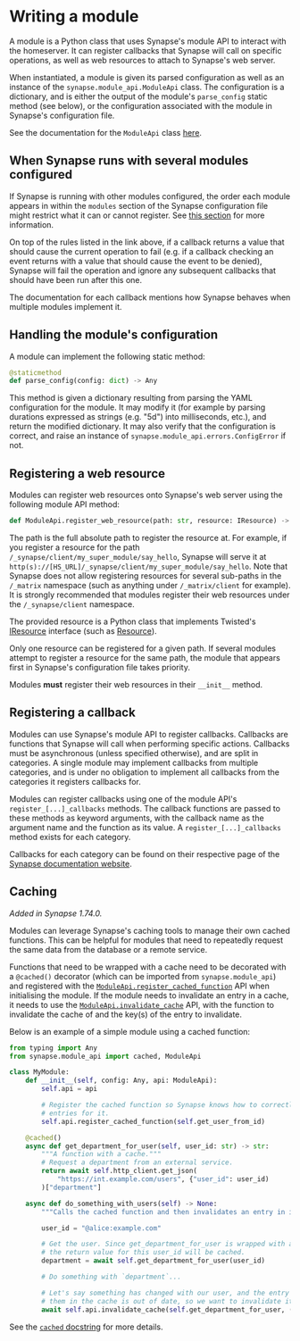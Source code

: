 # Writing a module

A module is a Python class that uses Synapse's module API to interact with the
homeserver. It can register callbacks that Synapse will call on specific operations, as
well as web resources to attach to Synapse's web server.

When instantiated, a module is given its parsed configuration as well as an instance of
the `synapse.module_api.ModuleApi` class. The configuration is a dictionary, and is
either the output of the module's `parse_config` static method (see below), or the
configuration associated with the module in Synapse's configuration file.

See the documentation for the `ModuleApi` class
[here](https://github.com/famedly/synapse/blob/master/synapse/module_api/__init__.py).

## When Synapse runs with several modules configured

If Synapse is running with other modules configured, the order each module appears in
within the `modules` section of the Synapse configuration file might restrict what it can
or cannot register. See [this section](index.html#using-multiple-modules) for more
information.

On top of the rules listed in the link above, if a callback returns a value that should
cause the current operation to fail (e.g. if a callback checking an event returns with a
value that should cause the event to be denied), Synapse will fail the operation and
ignore any subsequent callbacks that should have been run after this one.

The documentation for each callback mentions how Synapse behaves when
multiple modules implement it.

## Handling the module's configuration

A module can implement the following static method:

```python
@staticmethod
def parse_config(config: dict) -> Any
```

This method is given a dictionary resulting from parsing the YAML configuration for the
module. It may modify it (for example by parsing durations expressed as strings (e.g.
"5d") into milliseconds, etc.), and return the modified dictionary. It may also verify
that the configuration is correct, and raise an instance of
`synapse.module_api.errors.ConfigError` if not.

## Registering a web resource

Modules can register web resources onto Synapse's web server using the following module
API method:

```python
def ModuleApi.register_web_resource(path: str, resource: IResource) -> None
```

The path is the full absolute path to register the resource at. For example, if you
register a resource for the path `/_synapse/client/my_super_module/say_hello`, Synapse
will serve it at `http(s)://[HS_URL]/_synapse/client/my_super_module/say_hello`. Note
that Synapse does not allow registering resources for several sub-paths in the `/_matrix`
namespace (such as anything under `/_matrix/client` for example). It is strongly
recommended that modules register their web resources under the `/_synapse/client`
namespace.

The provided resource is a Python class that implements Twisted's [IResource](https://docs.twistedmatrix.com/en/stable/api/twisted.web.resource.IResource.html)
interface (such as [Resource](https://docs.twistedmatrix.com/en/stable/api/twisted.web.resource.Resource.html)).

Only one resource can be registered for a given path. If several modules attempt to
register a resource for the same path, the module that appears first in Synapse's
configuration file takes priority.

Modules **must** register their web resources in their `__init__` method.

## Registering a callback

Modules can use Synapse's module API to register callbacks. Callbacks are functions that
Synapse will call when performing specific actions. Callbacks must be asynchronous (unless
specified otherwise), and are split in categories. A single module may implement callbacks
from multiple categories, and is under no obligation to implement all callbacks from the
categories it registers callbacks for.

Modules can register callbacks using one of the module API's `register_[...]_callbacks`
methods. The callback functions are passed to these methods as keyword arguments, with
the callback name as the argument name and the function as its value. A
`register_[...]_callbacks` method exists for each category.

Callbacks for each category can be found on their respective page of the
[Synapse documentation website](https://famedly.github.io/synapse).

## Caching

_Added in Synapse 1.74.0._

Modules can leverage Synapse's caching tools to manage their own cached functions. This
can be helpful for modules that need to repeatedly request the same data from the database
or a remote service.

Functions that need to be wrapped with a cache need to be decorated with a `@cached()`
decorator (which can be imported from `synapse.module_api`) and registered with the
[`ModuleApi.register_cached_function`](https://github.com/matrix-org/synapse/blob/release-v1.77/synapse/module_api/__init__.py#L888)
API when initialising the module. If the module needs to invalidate an entry in a cache,
it needs to use the [`ModuleApi.invalidate_cache`](https://github.com/matrix-org/synapse/blob/release-v1.77/synapse/module_api/__init__.py#L904)
API, with the function to invalidate the cache of and the key(s) of the entry to
invalidate.

Below is an example of a simple module using a cached function:

```python
from typing import Any
from synapse.module_api import cached, ModuleApi

class MyModule:
    def __init__(self, config: Any, api: ModuleApi):
        self.api = api

        # Register the cached function so Synapse knows how to correctly invalidate
        # entries for it.
        self.api.register_cached_function(self.get_user_from_id)

    @cached()
    async def get_department_for_user(self, user_id: str) -> str:
        """A function with a cache."""
        # Request a department from an external service.
        return await self.http_client.get_json(
            "https://int.example.com/users", {"user_id": user_id)
        )["department"]

    async def do_something_with_users(self) -> None:
        """Calls the cached function and then invalidates an entry in its cache."""

        user_id = "@alice:example.com"

        # Get the user. Since get_department_for_user is wrapped with a cache,
        # the return value for this user_id will be cached.
        department = await self.get_department_for_user(user_id)

        # Do something with `department`...

        # Let's say something has changed with our user, and the entry we have for
        # them in the cache is out of date, so we want to invalidate it.
        await self.api.invalidate_cache(self.get_department_for_user, (user_id,))
```

See the [`cached` docstring](https://github.com/matrix-org/synapse/blob/release-v1.77/synapse/module_api/__init__.py#L190) for more details.
